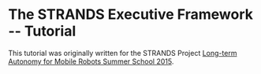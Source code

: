 # The STRANDS Executive Framework -- Tutorial

This tutorial was originally written for the STRANDS Project [Long-term Autonomy for Mobile Robots Summer School 2015](https://lcas.lincoln.ac.uk/ecmr15/?q=lamor15).